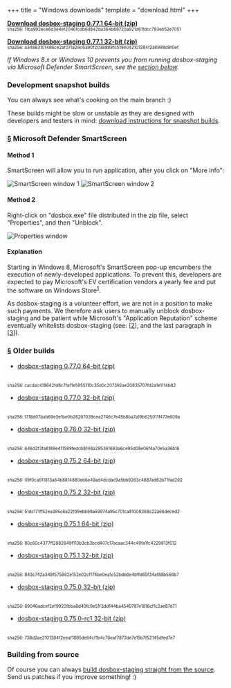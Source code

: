 +++
title = "Windows downloads"
template = "download.html"
+++

**[Download dosbox-staging 0.77.1 64-bit (zip)][0_77_1_x64]**
<br/>
<span style="font-size:0.7em">
sha256: 11ba992ece6d3e4ef2046fcdb6d842da364b69720a921d61fdcc793eb52e7051
</span>

**[Download dosbox-staging 0.77.1 32-bit (zip)][0_77_1_x86]**
<br/>
<span style="font-size:0.7em">
sha256: a34883101486ce2af071a29c6390f2038889fc519e042101284f2a6999d9f0ef
</span>

*If Windows 8.x or Windows 10 prevents you from running dosbox-staging via
Microsoft Defender SmartScreen, see the [section below](#ms-ss).*


### Development snapshot builds

You can always see what's cooking on the main branch :)

These builds might be slow or unstable as they are designed with developers and
testers in mind: [download instructions for snapshot builds](/downloads/devel/).


### <a name="ms-ss" href="#ms-ss">§</a> Microsoft Defender SmartScreen

#### Method 1

SmartScreen will allow you to run application, after you click
on "More info":

![SmartScreen window 1](smartscreen1.png)
![SmartScreen window 2](smartscreen2.png)


#### Method 2

Right-click on "dosbox.exe" file distributed in the zip file, select
"Properties", and then "Unblock".

![Properties window](properties.png)


#### Explanation

Starting in Windows 8, Microsoft's SmartScreen pop-up encumbers the execution
of newly-developed applications.  To prevent this, developers are expected to pay
Microsoft's EV certification vendors a yearly fee and put the software on Windows
Store<sup>[1]</sup>.

As dosbox-staging is a volunteer effort, we are not in a position to make such
payments. We therefore ask users to manually unblock dosbox-staging and be
patient while Microsoft's "Application Reputation" scheme eventually whitelists
dosbox-staging (see: [[2]], and the last paragraph in [[3]]).

[1]:https://docs.microsoft.com/en-gb/archive/blogs/ie/microsoft-smartscreen-extended-validation-ev-code-signing-certificates#-windows-store--windows-8-apps
[2]:https://docs.microsoft.com/en-us/windows/security/threat-protection/windows-defender-smartscreen/windows-defender-smartscreen-overview
[3]:https://docs.microsoft.com/en-gb/archive/blogs/ie/microsoft-smartscreen-extended-validation-ev-code-signing-certificates#-ev-code-signing


### <a name="old-builds" href="#old-builds">§</a> Older builds

* [dosbox-staging 0.77.0 64-bit (zip)][0_77_0_x64]
<br/>
<span style="font-size:0.7em">
sha256: cacdac418642fd8c7faf1e5955110c35d0c207392ae20835707fd2a1e1114b82
</span>

* [dosbox-staging 0.77.0 32-bit (zip)][0_77_0_x86]
<br/>
<span style="font-size:0.7em">
sha256: f718d07bab69e3e1be0b28207039cea2746c7e45b8ba7a19b625011f477e609a
</span>

* [dosbox-staging 0.76.0 32-bit (zip)][0_76_0_x86]
<br/>
<span style="font-size:0.7em">
sha256: 646d2f3fa8189e411589fedcb8148a295361693a6ce95d08e06f4a70e5a36b16
</span>

* [dosbox-staging 0.75.2 64-bit (zip)][0_75_2_x64]
<br/>
<span style="font-size:0.7em">
sha256: 09f0ca911813a64b8814880eb6e49ad4dcdac9a5bb9263c4887ad82b71fad292
</span>

* [dosbox-staging 0.75.2 32-bit (zip)][0_75_2_x86]
<br/>
<span style="font-size:0.7em">
sha256: 51dc171ff52ea395c6a22f09ebb98a93974a95c701ca81008368c22a66deced2
</span>

* [dosbox-staging 0.75.1 64-bit (zip)][0_75_1_x64]
<br/>
<span style="font-size:0.7em">
sha256: 80c60c4377ff2882649f113b3cb3bcd407c17acaac344c49fa1fc4229813f012
</span>

* [dosbox-staging 0.75.1 32-bit (zip)][0_75_1_x86]
<br/>
<span style="font-size:0.7em">
sha256: 843c742a348f575862e152e02cf174be0ea1c52bdb6e4bffd65f34af88b566b7
</span>

* [dosbox-staging 0.75.0 32-bit (zip)][0_75_0_x86]
<br/>
<span style="font-size:0.7em">
sha256: 69046adcef2ef9920fbba8d40fc9e51f3dd144ba4549787e1816cf1c2ae87d71
</span>

* [dosbox-staging 0.75.0-rc1 32-bit (zip)][0_75_0_rc1_x86]
<br/>
<span style="font-size:0.7em">
sha256: 738d2ae2101384f2eeaf1895de64cf1b4c76eaf7873de7e15b7f52145dfed7e7
</span>

[0_77_1_x64]: https://github.com/dosbox-staging/dosbox-staging/releases/download/v0.77.1/dosbox-staging-windows-x64-v0.77.1.zip
[0_77_1_x86]: https://github.com/dosbox-staging/dosbox-staging/releases/download/v0.77.1/dosbox-staging-windows-x86-v0.77.1.zip
[0_77_0_x64]: https://github.com/dosbox-staging/dosbox-staging/releases/download/v0.77.0/dosbox-staging-windows-x64-v0.77.0.zip
[0_77_0_x86]: https://github.com/dosbox-staging/dosbox-staging/releases/download/v0.77.0/dosbox-staging-windows-x86-v0.77.0.zip
[0_76_0_x64]: https://github.com/dosbox-staging/dosbox-staging/releases/download/v0.76.0/dosbox-staging-windows-x64-v0.76.0.zip
[0_76_0_x86]: https://github.com/dosbox-staging/dosbox-staging/releases/download/v0.76.0/dosbox-staging-windows-x86-v0.76.0.zip
[0_75_2_x64]: https://github.com/dosbox-staging/dosbox-staging/releases/download/v0.75.2/dosbox-staging-windows-x64-v0.75.2.zip
[0_75_2_x86]: https://github.com/dosbox-staging/dosbox-staging/releases/download/v0.75.2/dosbox-staging-windows-x86-v0.75.2.zip
[0_75_1_x64]: https://github.com/dosbox-staging/dosbox-staging/releases/download/v0.75.1/dosbox-staging-windows-x64-v0.75.1.zip
[0_75_1_x86]: https://github.com/dosbox-staging/dosbox-staging/releases/download/v0.75.1/dosbox-staging-windows-x86-v0.75.1.zip
[0_75_0_x86]: https://github.com/dosbox-staging/dosbox-staging/releases/download/v0.75.0/dosbox-staging-windows-v0.75.0.zip
[0_75_0_rc1_x86]: https://github.com/dosbox-staging/dosbox-staging/releases/download/v0.75.0-rc1/dosbox-staging-windows-v0.75.0-rc1.zip


### Building from source

Of course you can always [build dosbox-staging straight from the source][4].
Send us patches if you improve something! :)

[4]:https://github.com/dosbox-staging/dosbox-staging
